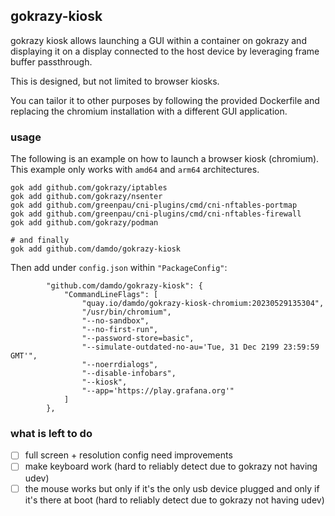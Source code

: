 ## gokrazy-kiosk

gokrazy kiosk allows launching a GUI within a container on gokrazy
and displaying it on a display connected to the host device by leveraging frame buffer passthrough.

This is designed, but not limited to browser kiosks.

You can tailor it to other purposes by following the provided Dockerfile and replacing
the chromium installation with a different GUI application.

### usage

The following is an example on how to launch a browser kiosk (chromium).
This example only works with `amd64` and `arm64` architectures.

```
gok add github.com/gokrazy/iptables
gok add github.com/gokrazy/nsenter
gok add github.com/greenpau/cni-plugins/cmd/cni-nftables-portmap
gok add github.com/greenpau/cni-plugins/cmd/cni-nftables-firewall
gok add github.com/gokrazy/podman

# and finally
gok add github.com/damdo/gokrazy-kiosk
```

Then add under `config.json` within `"PackageConfig"`:

```
        "github.com/damdo/gokrazy-kiosk": {
            "CommandLineFlags": [
                "quay.io/damdo/gokrazy-kiosk-chromium:20230529135304",
                "/usr/bin/chromium",
                "--no-sandbox",
                "--no-first-run",
                "--password-store=basic",
                "--simulate-outdated-no-au='Tue, 31 Dec 2199 23:59:59 GMT'",
                "--noerrdialogs",
                "--disable-infobars",
                "--kiosk",
                "--app='https://play.grafana.org'"
            ]
        },
```

### what is left to do
- [ ] full screen + resolution config need improvements
- [ ] make keyboard work (hard to reliably detect due to gokrazy not having udev)
- [ ] the mouse works but only if it's the only usb device plugged and only if it's there at boot (hard to reliably detect due to gokrazy not having udev)
